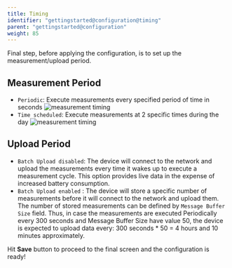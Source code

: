 ```yaml
---
title: Timing
identifier: "gettingstarted@configuration@timing"
parent: "gettingstarted@configuration"
weight: 85
---
```


Final step, before applying the configuration, is to set up the measurement/upload period.

## Measurement Period

-   `Periodic`: Execute measurements every specified period of time in seconds
    ![measurement timing](/images/webui-timing.png?width=50pc)
-   `Time scheduled`: Execute measurements at 2 specific times during the day
    ![measurement timing](/images/webui-timing-scheduled.png?width=50pc)

## Upload Period

-   `Batch Upload disabled`: The device will connect to the network and upload the measurements every time it wakes up to execute a measurement cycle. This option provides live data in the expense of increased battery consumption.
-   `Batch Upload enabled` : The device will store a specific number of measurements before it will connect to the network and upload them. The number of stored measurements can be defined by `Message Buffer Size` field. Thus, in case the measurements are executed Periodically every 300 seconds and Message Buffer Size have value 50, the device is expected to upload data every: 300 seconds \* 50 = 4 hours and 10 minutes approximately.

Hit **Save** button to proceed to the final screen and the configuration is ready!

